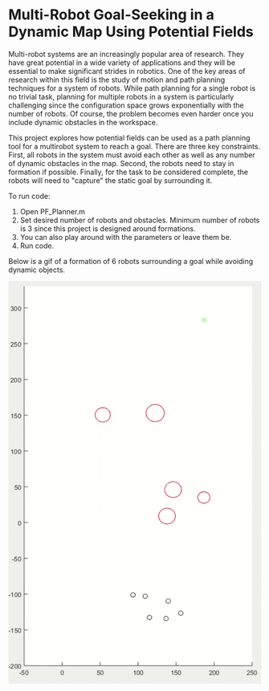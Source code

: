 # Multi-Robot Goal-Seeking in a Dynamic Map Using Potential Fields

  Multi-robot systems are an increasingly popular area of research. They have great potential in a wide variety of applications and they will be essential to make significant strides in robotics. One of the key areas of research within this field is the study of motion and
path planning techniques for a system of robots. While path planning for a single robot
is no trivial task, planning for multiple robots in a system is particularly challenging since
the configuration space grows exponentially with the number of robots. Of course, the
problem becomes even harder once you include dynamic obstacles in the workspace.

This project explores how potential fields can be used as a path planning tool for a multirobot system to reach a goal. There are three key constraints. First, all robots in the system must avoid each other as well as any number of dynamic obstacles in the map. Second, the
robots need to stay in formation if possible. Finally, for the task to be considered complete,
the robots will need to "capture" the static goal by surrounding it.

To run code:

1) Open PF_Planner.m
2) Set desired number of robots and obstacles. Minimum number of robots is 3 since this project
   is designed around formations.
3) You can also play around with the parameters or leave them be.
3) Run code.

Below is a gif of a formation of 6 robots surrounding a goal while avoiding dynamic objects.

![](screenshots/MRS.gif)
